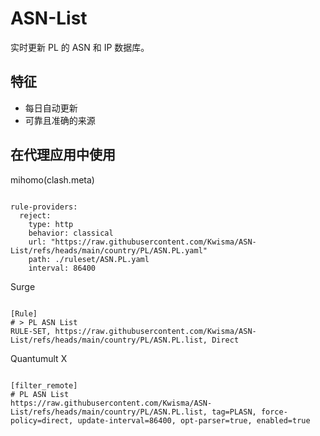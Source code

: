 
# ASN-List

实时更新 PL 的 ASN 和 IP 数据库。

## 特征

- 每日自动更新
- 可靠且准确的来源

## 在代理应用中使用

mihomo(clash.meta)

<pre><code class="language-javascript">
rule-providers:
  reject:
    type: http
    behavior: classical
    url: "https://raw.githubusercontent.com/Kwisma/ASN-List/refs/heads/main/country/PL/ASN.PL.yaml"
    path: ./ruleset/ASN.PL.yaml
    interval: 86400
</code></pre>

Surge

<pre><code class="language-javascript">
[Rule]
# > PL ASN List
RULE-SET, https://raw.githubusercontent.com/Kwisma/ASN-List/refs/heads/main/country/PL/ASN.PL.list, Direct
</code></pre>

Quantumult X

<pre><code class="language-javascript">
[filter_remote]
# PL ASN List
https://raw.githubusercontent.com/Kwisma/ASN-List/refs/heads/main/country/PL/ASN.PL.list, tag=PLASN, force-policy=direct, update-interval=86400, opt-parser=true, enabled=true
</code></pre>
